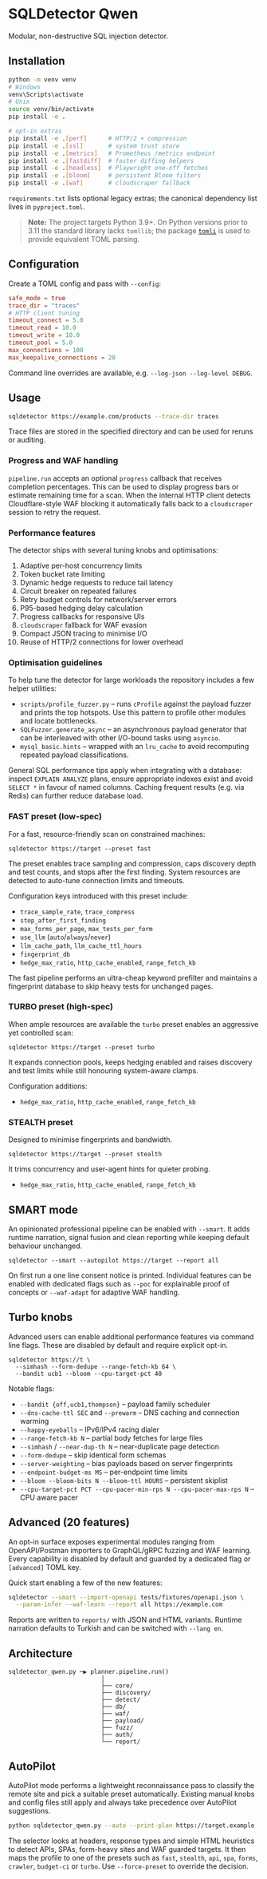 # SQLDetector Qwen

Modular, non-destructive SQL injection detector.

## Installation

```bash
python -m venv venv
# Windows
venv\Scripts\activate
# Unix
source venv/bin/activate
pip install -e .

# opt‑in extras
pip install -e .[perf]      # HTTP/2 + compression
pip install -e .[ssl]       # system trust store
pip install -e .[metrics]   # Prometheus /metrics endpoint
pip install -e .[fastdiff]  # faster diffing helpers
pip install -e .[headless]  # Playwright one‑off fetches
pip install -e .[bloom]     # persistent Bloom filters
pip install -e .[waf]       # cloudscraper fallback
```

`requirements.txt` lists optional legacy extras; the canonical dependency list lives in `pyproject.toml`.


> **Note:** The project targets Python 3.9+. On Python versions prior to
> 3.11 the standard library lacks `tomllib`; the package
> [`tomli`](https://pypi.org/project/tomli/) is used to provide equivalent TOML
> parsing.

## Configuration


Create a TOML config and pass with `--config`:

```toml
safe_mode = true
trace_dir = "traces"
# HTTP client tuning
timeout_connect = 5.0
timeout_read = 10.0
timeout_write = 10.0
timeout_pool = 5.0
max_connections = 100
max_keepalive_connections = 20
```

Command line overrides are available, e.g. `--log-json --log-level DEBUG`.

## Usage

```bash
sqldetector https://example.com/products --trace-dir traces
```

Trace files are stored in the specified directory and can be used for reruns or auditing.

### Progress and WAF handling

`pipeline.run` accepts an optional `progress` callback that receives completion
percentages.  This can be used to display progress bars or estimate remaining
time for a scan.  When the internal HTTP client detects Cloudflare-style WAF
blocking it automatically falls back to a `cloudscraper` session to retry the
request.

### Performance features

The detector ships with several tuning knobs and optimisations:

1. Adaptive per-host concurrency limits
2. Token bucket rate limiting
3. Dynamic hedge requests to reduce tail latency
4. Circuit breaker on repeated failures
5. Retry budget controls for network/server errors
6. P95-based hedging delay calculation
7. Progress callbacks for responsive UIs
8. `cloudscraper` fallback for WAF evasion
9. Compact JSON tracing to minimise I/O
10. Reuse of HTTP/2 connections for lower overhead

### Optimisation guidelines

To help tune the detector for large workloads the repository includes a few
helper utilities:

* `scripts/profile_fuzzer.py` – runs `cProfile` against the payload fuzzer and
  prints the top hotspots.  Use this pattern to profile other modules and
  locate bottlenecks.
* `SQLFuzzer.generate_async` – an asynchronous payload generator that can be
  interleaved with other I/O-bound tasks using `asyncio`.
* `mysql_basic.hints` – wrapped with an ``lru_cache`` to avoid recomputing
  repeated payload classifications.

General SQL performance tips apply when integrating with a database: inspect
`EXPLAIN ANALYZE` plans, ensure appropriate indexes exist and avoid `SELECT *`
in favour of named columns.  Caching frequent results (e.g. via Redis) can
further reduce database load.

### FAST preset (low-spec)

For a fast, resource-friendly scan on constrained machines:

```
sqldetector https://target --preset fast
```

The preset enables trace sampling and compression, caps discovery depth and
test counts, and stops after the first finding. System resources are detected
to auto-tune connection limits and timeouts.

Configuration keys introduced with this preset include:

* `trace_sample_rate`, `trace_compress`
* `stop_after_first_finding`
* `max_forms_per_page`, `max_tests_per_form`
* `use_llm` (`auto`/`always`/`never`)
* `llm_cache_path`, `llm_cache_ttl_hours`
* `fingerprint_db`
* `hedge_max_ratio`, `http_cache_enabled`, `range_fetch_kb`

The fast pipeline performs an ultra-cheap keyword prefilter and maintains a
fingerprint database to skip heavy tests for unchanged pages.

### TURBO preset (high-spec)

When ample resources are available the `turbo` preset enables an aggressive
yet controlled scan:

```
sqldetector https://target --preset turbo
```

It expands connection pools, keeps hedging enabled and raises discovery and
test limits while still honouring system-aware clamps.

Configuration additions:

* `hedge_max_ratio`, `http_cache_enabled`, `range_fetch_kb`

### STEALTH preset

Designed to minimise fingerprints and bandwidth.

```
sqldetector https://target --preset stealth
```

It trims concurrency and user-agent hints for quieter probing.

* `hedge_max_ratio`, `http_cache_enabled`, `range_fetch_kb`

## SMART mode

An opinionated professional pipeline can be enabled with `--smart`.  It adds
runtime narration, signal fusion and clean reporting while keeping default
behaviour unchanged.

```
sqldetector --smart --autopilot https://target --report all
```

On first run a one line consent notice is printed.  Individual features can be
enabled with dedicated flags such as `--poc` for explainable proof of concepts
or `--waf-adapt` for adaptive WAF handling.

## Turbo knobs

Advanced users can enable additional performance features via command line
flags.  These are disabled by default and require explicit opt-in.

```
sqldetector https://t \
  --simhash --form-dedupe --range-fetch-kb 64 \
  --bandit ucb1 --bloom --cpu-target-pct 40
```

Notable flags:

* `--bandit {off,ucb1,thompson}` – payload family scheduler
* `--dns-cache-ttl SEC` and `--prewarm` – DNS caching and connection warming
* `--happy-eyeballs` – IPv6/IPv4 racing dialer
* `--range-fetch-kb N` – partial body fetches for large files
* `--simhash` / `--near-dup-th N` – near-duplicate page detection
* `--form-dedupe` – skip identical form schemas
* `--server-weighting` – bias payloads based on server fingerprints
* `--endpoint-budget-ms MS` – per-endpoint time limits
* `--bloom --bloom-bits N --bloom-ttl HOURS` – persistent skiplist
* `--cpu-target-pct PCT --cpu-pacer-min-rps N --cpu-pacer-max-rps N` – CPU aware pacer

## Advanced (20 features)

An opt-in surface exposes experimental modules ranging from OpenAPI/Postman
importers to GraphQL/gRPC fuzzing and WAF learning.  Every capability is
disabled by default and guarded by a dedicated flag or `[advanced]` TOML key.

Quick start enabling a few of the new features:

```bash
sqldetector --smart --import-openapi tests/fixtures/openapi.json \
  --param-infer --waf-learn --report all https://example.com
```

Reports are written to `reports/` with JSON and HTML variants.  Runtime
narration defaults to Turkish and can be switched with `--lang en`.

## Architecture

```
sqldetector_qwen.py ─▶ planner.pipeline.run()
                          │
                          ├── core/
                          ├── discovery/
                          ├── detect/
                          ├── db/
                          ├── waf/
                          ├── payload/
                          ├── fuzz/
                          ├── auth/
                          └── report/
```

## AutoPilot

AutoPilot mode performs a lightweight reconnaissance pass to classify the
remote site and pick a suitable preset automatically. Existing manual
knobs and config files still apply and always take precedence over
AutoPilot suggestions.

```bash
python sqldetector_qwen.py --auto --print-plan https://target.example
```

The selector looks at headers, response types and simple HTML heuristics
to detect APIs, SPAs, form-heavy sites and WAF guarded targets. It then
 maps the profile to one of the presets such as `fast`, `stealth`,
 `api`, `spa`, `forms`, `crawler`, `budget-ci` or `turbo`.  Use
 `--force-preset` to override the decision.
